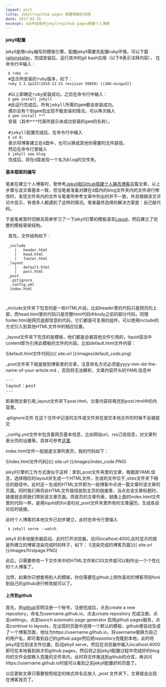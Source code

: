```yaml
---
layout: post
title: Jekyll+github pages 搭建博客的流程
date: 2017-02-16
excerpt: 从0开始使用jekyll+github pages搭建个人博客
---
```


#### jekyll配置
 jekyll是用ruby编写的模板引擎，配置jekyll需要先配置ruby环境，可以下载[railsinstaller](http://railsinstaller.org/en)，完成安装后，运行其中的git bash应用（以下#表示注释内容），
 在命令行中输入：
 <pre>
<code> $ ruby -v </code>
 #显示所安装的ruby版本，如下：
<code> ruby 2.3.3p222(2016-11-21 revision 56859) [i386-mingw32]</code>

 #以上即确定ruby安装成功，之后在命令行中输入：
<code> $ gem install jekyll </code>
 #此运行完成后，所有jekyll所需的gem都会安装成功。
 偶尔会有个别gem包出现不能安装的情况，可以再次输入
<code> $ gem install ***</code>
 安装（其中***代表所提示未成功安装的gem的名称）。

 #jekyll配置完成后，在命令行中输入
<code> $ cd d: </code>
 表示将博客建立在d盘中，也可以换成其他你需要的文件路径。
 然后在命令行里输入
<code> $ jekyll new blog </code>
 完成后，将在d盘发现一个名为blog的文件夹。
</pre>


#### 基本框架的编写

笔者在建立个人博客时，曾参考[Jekyll和Github搭建个人静态博客](http://pwnny.cn/original/2016/06/26/MakeBlog.html)这篇文章，以上步骤与该文章基本一致，但当笔者准备对建在d盘内的blog文件夹内的文件进行修改时，发现文件夹内的文件与笔者所参考文章中列出的并不一致，并且根据该文评论中显示，有很多人都遇到了这样的情况。笔者最终选择的解决方案是：自己敲代码。

于是笔者暂时切换去简单学习了一下jekyll引擎的模板语言[Liquid](https://github.com/Shopify/liquid/wiki/Liquid-for-Designers)，然后建立了完整的模板骨架结构。
<pre>
 首先，文件结构如下：
 <code>
 _include
    |	header.html
    |	head.html
    |	footer.html
 _layout
    |   default.html
    |	post.html
 _post
  .gitignore
  _config.yml
  index.html
 </code>
 </pre>
_include文件夹下包含的是一些HTML片段，比如header里的代码只是网页的上部，而head.html里的代码只是完整html代码中body之前的部分代码，同理footer.html是网页底部信息的代码，它们都是可复用的组件，可以使用include的方式引入到其他HTML文件中的相应位置。

_layout文件夹下包含的是模板，他们都是会被其他文件引用的，liquid语法中content即为引用此模板的文件的内容。比如default.html文件内容：

![default.html文件代码]({{ site.url }}/images/default_code.png)

_post文件夹下就是放到博客里的文章，注意命名方式必须是yyyy-mm-dd-the-name-of-your-article.md ，否则将无法解析，文章内容开头的YAML信息中
<pre>
---
layout：post
---
</pre>
即表明文章引用_layout文件夹下post.html，文章内容将填充到post.html中的内容里。

.gitignore文件
在这个文件中记录的文件或文件夹在提交本地文件的时候不会被提交

_config.yml文件中包含着网页基本信息，比如网站url，rss订阅信息，对文章列表分页的设置等，具体可参考[这里](http://jekyll.com.cn/docs/configuration/).

index.html文件一般就是文章列表页，我的代码如下：

![index.html文件代码]({{ site.url }}/images/index_code.PNG)

jekyll引擎的工作方式类似于这样：拿到_post文件夹里的文章，根据其YAML信息，选择相应的layout并生成一个HTML文件，生成的文件位于_sites文件夹下相应的路径中。此时这一生成的HTML文件即为一般博客中点进一篇文章时该文章的页面。同时我们再将此HTML文件路径放到主页的链接里，当点击该文章标题时，链接就会把我们带到该文章页面。而首页的文章列表，就像上面的index.html文件里的代码一样，是用liqulid的for语句对_post文件夹里所有的文章遍历，生成各自对应的链接。

此时个人博客的本地文件已初步建立，此时在命令行里输入
<pre><code> $ jekyll serve --watch</code></pre>
jekyll 的本地服务器启动，此时打开浏览器，访问localhost:4000,此时显示的就是所建立的博客渲染完成时的样子，如下：
![渲染完成的博客页面]({{ site.url }}/images/firstpage.PNG)

此后，只需要修改一下文件夹中的HTML文件和CSS文件就可以制作出一个个性化的个人博客了。

当然，如果你只想套用别人的模板，你仅需要在github上把你喜欢的博客项目fork到自己的github进行修改就可以了。


#### 上传到github
首先，到[github](https://github.com)官网注册一个账号，注册完成后，点击create a new repository，命名为username.github.io，点击create repository 完成注册。点击settings，点击launch automatic page generator 启用github pages服务，点击continue to layouts，在出现的页面中选择一个默认的模板，github便自动生成了一个博客页面，地址为https://username.github.io，将username替换为自己的用户名，即可看到自己的github page然后把repository克隆到本地，此时将jekyll定位到该文件位置，启动jekyll serve，然后在浏览器中输入localhost:4000即可在本地看到刚才的github pages，然后将之前jekyll配置过程中完成好的blog内的文件全部移入克隆的文件夹内，此时将文件推送到github的仓库，再访问https://username.github.io时就可以看到之前jekyll配置好的页面了。

以后更新文章只需要按照规定的格式命名后放入 _post 文件夹下，文章就会出现在博客首页了。
